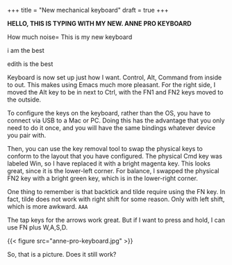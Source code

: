 +++
title = "New mechanical keyboard"
draft = true
+++

**HELLO, THIS IS TYPING  WITH MY NEW.  ANNE PRO KEYBOARD**

How much noise=
This is my new keyboard

i am the best

edith is the best

Keyboard is now set up just how I want.  Control, Alt, Command from inside to out.
This makes using Emacs much more pleasant.  For the right side, I moved the Alt key to be in next to Ctrl, with the FN1 and FN2 keys moved to the outside.

To configure the keys on the keyboard, rather than the OS, you have to connect via USB to a Mac or PC. Doing this has the advantage that you only need to do it once, and you will have the same bindings whatever device you pair with.

Then, you can use the key removal tool to swap the physical keys to conform to the layout that you have configured.
The physical Cmd key was labeled Win, so I have replaced it with a bright magenta key.
This looks great, since it is the lower-left corner.
For balance, I swapped the physical FN2 key with a bright green key, which is in the lower-right corner.

One thing to remember is that backtick and tilde require using the FN key. In fact, tilde does not work with right shift for some reason.  Only with left shift, which is more awkward. `AAA`

The tap keys for the arrows work great. But if I want to press and hold, I can use FN plus W,A,S,D.

{{< figure src="anne-pro-keyboard.jpg" >}}

So, that is a picture. Does it still work?
